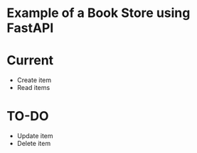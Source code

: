 # Example of a Book Store using FastAPI

# Current
- Create item
- Read items

# TO-DO 
- Update item
- Delete item 
